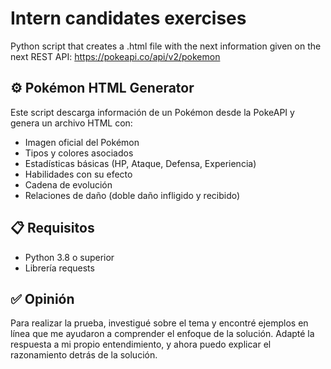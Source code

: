 # Intern candidates exercises  

Python script that creates a .html file with the next information given on the next REST API: https://pokeapi.co/api/v2/pokemon  

## ⚙️ Pokémon HTML Generator 

Este script descarga información de un Pokémon desde la PokeAPI y genera un archivo HTML con:
- Imagen oficial del Pokémon
- Tipos y colores asociados
- Estadísticas básicas (HP, Ataque, Defensa, Experiencia)
- Habilidades con su efecto
- Cadena de evolución
- Relaciones de daño (doble daño infligido y recibido)

## 📋 Requisitos

- Python 3.8 o superior
- Librería requests

## ✅ Opinión
Para realizar la prueba, investigué sobre el tema y encontré ejemplos en línea que me ayudaron a comprender el enfoque de la solución. Adapté la respuesta a mi propio entendimiento, y ahora puedo explicar el razonamiento detrás de la solución.

